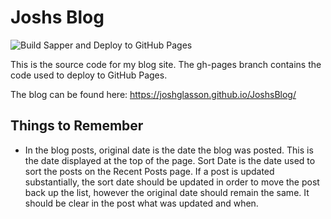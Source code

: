 # Joshs Blog

![Build Sapper and Deploy to GitHub Pages](https://github.com/JoshGlasson/JoshsBlog/workflows/Build%20Sapper%20and%20Deploy%20to%20GitHub%20Pages/badge.svg)

This is the source code for my blog site. The gh-pages branch contains the code used to deploy to GitHub Pages.

The blog can be found here: <a href="https://joshglasson.github.io/JoshsBlog/" target="_blank">https://joshglasson.github.io/JoshsBlog/</a>

## Things to Remember

- In the blog posts, original date is the date the blog was posted. This is the date displayed at the top of the page. Sort Date is the date used to sort the posts on the Recent Posts page. If a post is updated substantially, the sort date should be updated in order to move the post back up the list, however the original date should remain the same. It should be clear in the post what was updated and when.